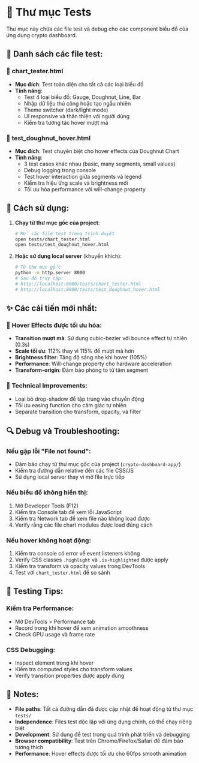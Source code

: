 # 🧪 Thư mục Tests

Thư mục này chứa các file test và debug cho các component biểu đồ của ứng dụng crypto dashboard.

## 📁 Danh sách các file test:

### 🎯 **chart_tester.html**
- **Mục đích**: Test toàn diện cho tất cả các loại biểu đồ
- **Tính năng**:
  - Test 4 loại biểu đồ: Gauge, Doughnut, Line, Bar
  - Nhập dữ liệu thủ công hoặc tạo ngẫu nhiên
  - Theme switcher (dark/light mode)
  - UI responsive và thân thiện với người dùng
  - Kiểm tra tương tác hover mượt mà

### 🍩 **test_doughnut_hover.html**
- **Mục đích**: Test chuyên biệt cho hover effects của Doughnut Chart
- **Tính năng**:
  - 3 test cases khác nhau (basic, many segments, small values)
  - Debug logging trong console
  - Test hover interaction giữa segments và legend
  - Kiểm tra hiệu ứng scale và brightness mới
  - Tối ưu hóa performance với will-change property

## 🚀 Cách sử dụng:

1. **Chạy từ thư mục gốc của project**:
   ```bash
   # Mở các file test trong trình duyệt
   open tests/chart_tester.html
   open tests/test_doughnut_hover.html
   ```

2. **Hoặc sử dụng local server** (khuyến khích):
   ```bash
   # Từ thư mục gốc
   python -m http.server 8000
   # Sau đó truy cập:
   # http://localhost:8000/tests/chart_tester.html
   # http://localhost:8000/tests/test_doughnut_hover.html
   ```

## ✨ Các cải tiến mới nhất:

### 🎨 **Hover Effects được tối ưu hóa**:
- **Transition mượt mà**: Sử dụng cubic-bezier với bounce effect tự nhiên (0.3s)
- **Scale tối ưu**: 112% thay vì 115% để mượt mà hơn
- **Brightness filter**: Tăng độ sáng nhẹ khi hover (105%)
- **Performance**: Will-change property cho hardware acceleration
- **Transform-origin**: Đảm bảo phóng to từ tâm segment

### 🔧 **Technical Improvements**:
- Loại bỏ drop-shadow để tập trung vào chuyển động
- Tối ưu easing function cho cảm giác tự nhiên
- Separate transition cho transform, opacity, và filter

## 🔍 Debug và Troubleshooting:

### Nếu gặp lỗi "File not found":
- Đảm bảo chạy từ thư mục gốc của project (`crypto-dashboard-app/`)
- Kiểm tra đường dẫn relative đến các file CSS/JS
- Sử dụng local server thay vì mở file trực tiếp

### Nếu biểu đồ không hiển thị:
1. Mở Developer Tools (F12)
2. Kiểm tra Console tab để xem lỗi JavaScript
3. Kiểm tra Network tab để xem file nào không load được
4. Verify rằng các file chart modules được load đúng cách

### Nếu hover không hoạt động:
1. Kiểm tra console có error về event listeners không
2. Verify CSS classes `.highlight` và `.is-highlighted` được apply
3. Kiểm tra transform và opacity values trong DevTools
4. Test với `chart_tester.html` để so sánh

## 🎯 Testing Tips:

### Kiểm tra Performance:
- Mở DevTools > Performance tab
- Record trong khi hover để xem animation smoothness
- Check GPU usage và frame rate

### CSS Debugging:
- Inspect element trong khi hover
- Kiểm tra computed styles cho transform values
- Verify transition properties được apply đúng

## 📝 Notes:

- **File paths**: Tất cả đường dẫn đã được cập nhật để hoạt động từ thư mục `tests/`
- **Independence**: Files test độc lập với ứng dụng chính, có thể chạy riêng biệt
- **Development**: Sử dụng để test trong quá trình phát triển và debugging
- **Browser compatibility**: Test trên Chrome/Firefox/Safari để đảm bảo tương thích
- **Performance**: Hover effects được tối ưu cho 60fps smooth animation
